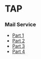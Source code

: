 # TAP

### Mail Service

- [Part 1](https://github.com/watswormx/TAP/tree/master/mail-service/p1)
- [Part 2](https://github.com/watswormx/TAP/tree/master/mail-service/p2)
- [Part 3](https://github.com/watswormx/TAP/tree/master/mail-service/p3)
- [Part 4](https://github.com/watswormx/TAP/tree/master/mail-service/p4)

